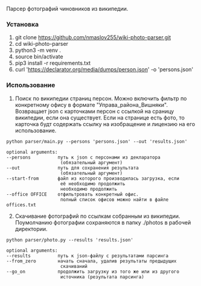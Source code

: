 Парсер фотографий чиновников из википедии.

### Установка
1. git clone https://github.com/nmaslov255/wiki-photo-parser.git
2. cd wiki-photo-parser
3. python3 -m venv .
4. source bin/activate
5. pip3 install -r requirements.txt
6. curl 'https://declarator.org/media/dumps/person.json' -o 'persons.json'

### Использование

1) Поиск по википедии страниц персон. Можно включить фильтр по конкретному офису в формате "Управа_района_Вишняки". Возвращает json с карточками персон с ссылкой на сраницу википедии, если она существует. Если на странице есть фото, то карточка будт содержать ссылку на изобращение и лицензию на его использование.

`python parser/main.py --persons 'persons.json' --out 'results.json'`

    optional arguments:
    --persons          путь к json с персонами из декларатора
                        (обязательный аргумент)
    --out              путь для сохранения результата
                        (обязательный аргумент)
    --start-from       файл из которого производилась загрузка, если
                        её необходимо продолжить
                        необходимо продолжить
    --office OFFICE    отфильтровать конкретный офис.
                        полный список офисов можно найти в файле offices.txt

2) Скачивание фотографий по ссылкам собранным из википедии. Поумолчанию фотографии сохраняются в папку ./photos в рабочей директории.

`python parser/photo.py --results 'results.json'`

    optional arguments:
    --results          путь к json-файлу с результатами парсинга
    --from_zero        начать сначала, удалив результаты предыдущих
                        скачиваний
    --go_on            продолжить загрузку из того же или из другого
                        источника (результата парсинга)
